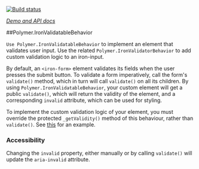 <!---

This README is automatically generated from the comments in these files:
iron-validatable-behavior.html

Edit those files, and our readme bot will duplicate them over here!
Edit this file, and the bot will squash your changes :)

The bot does some handling of markdown. Please file a bug if it does the wrong
thing! https://github.com/PolymerLabs/tedium/issues

-->

[![Build status](https://travis-ci.org/PolymerElements/iron-validatable-behavior.svg?branch=master)](https://travis-ci.org/PolymerElements/iron-validatable-behavior)

_[Demo and API docs](https://elements.polymer-project.org/elements/iron-validatable-behavior)_

##Polymer.IronValidatableBehavior

`Use Polymer.IronValidatableBehavior` to implement an element that validates user input. Use the related `Polymer.IronValidatorBehavior` to add custom validation logic to an iron-input.

By default, an `<iron-form>` element validates its fields when the user presses the submit button. To validate a form imperatively, call the form's `validate()` method, which in turn will call `validate()` on all its children. By using `Polymer.IronValidatableBehavior`, your custom element will get a public `validate()`, which will return the validity of the element, and a corresponding `invalid` attribute, which can be used for styling.

To implement the custom validation logic of your element, you must override the protected `_getValidity()` method of this behaviour, rather than `validate()`. See [this](https://github.com/PolymerElements/iron-form/blob/master/demo/simple-element.html) for an example.

### Accessibility

Changing the `invalid` property, either manually or by calling `validate()` will update the `aria-invalid` attribute.
